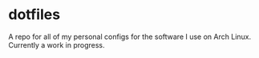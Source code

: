 # dotfiles
A repo for all of my personal configs for the software I use on Arch Linux.
Currently a work in progress.
